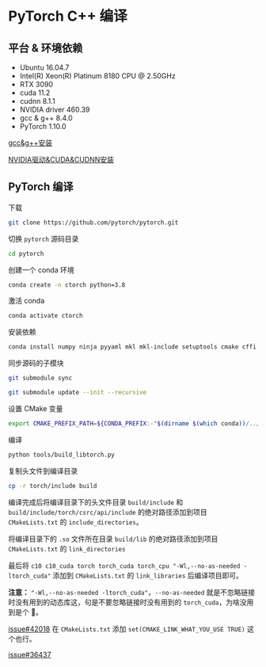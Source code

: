 # PyTorch C++ 编译

## 平台 & 环境依赖

- Ubuntu 16.04.7
- Intel(R) Xeon(R) Platinum 8180 CPU @ 2.50GHz
- RTX 3090
- cuda 11.2
- cudnn 8.1.1
- NVIDIA driver 460.39
- gcc & g++ 8.4.0
- PyTorch 1.10.0

[gcc&g++安装](gcc&g++安装.md)

[NVIDIA驱动&CUDA&CUDNN安装](NVIDIA驱动&CUDA&CUDNN安装.md)

## PyTorch 编译

下载

```bash
git clone https://github.com/pytorch/pytorch.git
```

切换 `pytorch` 源码目录

```bash
cd pytorch
```

创建一个 conda 环境

```bash
conda create -n ctorch python=3.8
```

激活 conda

```bash
conda activate ctorch
```

安装依赖

```bash
conda install numpy ninja pyyaml mkl mkl-include setuptools cmake cffi typing_extensions future six requests dataclasses
```

同步源码的子模块

```bash
git submodule sync
```

```bash
git submodule update --init --recursive
```

设置 CMake 变量

```bash
export CMAKE_PREFIX_PATH=${CONDA_PREFIX:-"$(dirname $(which conda))/../"}
```

编译

```bash
python tools/build_libtorch.py
```

复制头文件到编译目录

```bash
cp -r torch/include build
```

编译完成后将编译目录下的头文件目录 `build/include`  和 `build/include/torch/csrc/api/include` 的绝对路径添加到项目 `CMakeLists.txt` 的 `include_directories`。

将编译目录下的 `.so` 文件所在目录 `build/lib` 的绝对路径添加到项目 `CMakeLists.txt` 的 `link_directories`

最后将 `c10 c10_cuda torch torch_cuda torch_cpu "-Wl,--no-as-needed -ltorch_cuda"` 添加到 `CMakeLists.txt` 的 `link_libraries` 后编译项目即可。

**注意：** `"-Wl,--no-as-needed -ltorch_cuda"`，`--no-as-needed` 就是不忽略链接时没有用到的动态库这，句是不要忽略链接时没有用到的 `torch_cuda`，为啥没用到是个 :bug:。

[issue#42018](https://github.com/pytorch/pytorch/issues/42018#issuecomment-664526309) 在 `CMakeLists.txt` 添加 `set(CMAKE_LINK_WHAT_YOU_USE TRUE)` 这个也行。

[issue#36437](https://github.com/pytorch/pytorch/issues/36437#issuecomment-612992717)
